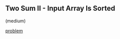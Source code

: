 ## Two Sum II - Input Array Is Sorted
(medium)

<a href="https://leetcode.com/problems/two-sum-ii-input-array-is-sorted/">problem</a>
